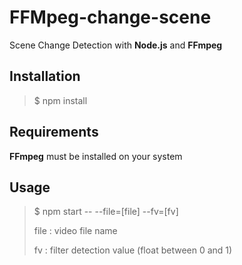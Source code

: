 # FFMpeg-change-scene #

Scene Change Detection with **Node.js** and **FFmpeg**

## Installation ##

> $ npm install

## Requirements ##

**FFmpeg** must be installed on your system

## Usage ##

> $ npm start -- --file=[file] --fv=[fv]
>
>file : video file name
>
>fv : filter detection value (float between 0 and 1) 